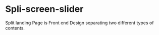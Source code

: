 # Spli-screen-slider
Split landing Page is Front end Design separating two different types of contents.
